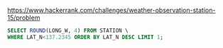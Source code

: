 https://www.hackerrank.com/challenges/weather-observation-station-15/problem

```sql
SELECT ROUND(LONG_W, 4) FROM STATION \
WHERE LAT_N<137.2345 ORDER BY LAT_N DESC LIMIT 1;
```

